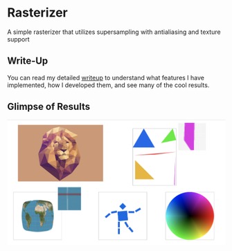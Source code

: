 # Rasterizer
A simple rasterizer that utilizes supersampling with antialiasing and texture support

## Write-Up
You can read my detailed [writeup](https://michael-tu.github.io/Rasterizer/) to understand what features I have implemented, how I developed them, and see many of the cool results.

## Glimpse of Results

![Demo](docs/assets/img/demo.png)


